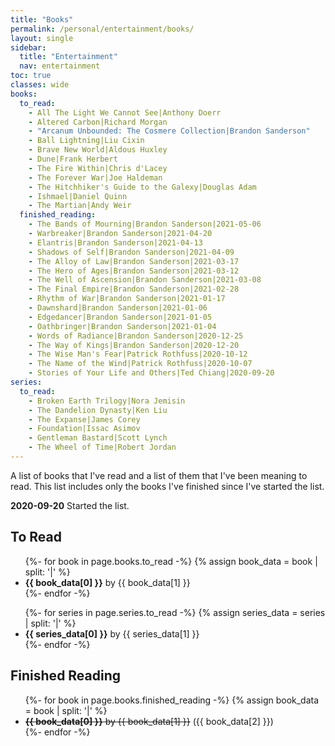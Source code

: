 ```yaml
---
title: "Books"
permalink: /personal/entertainment/books/
layout: single
sidebar:
  title: "Entertainment"
  nav: entertainment
toc: true
classes: wide
books:
  to_read:
    - All The Light We Cannot See|Anthony Doerr
    - Altered Carbon|Richard Morgan
    - "Arcanum Unbounded: The Cosmere Collection|Brandon Sanderson"
    - Ball Lightning|Liu Cixin
    - Brave New World|Aldous Huxley
    - Dune|Frank Herbert
    - The Fire Within|Chris d'Lacey
    - The Forever War|Joe Haldeman
    - The Hitchhiker's Guide to the Galexy|Douglas Adam
    - Ishmael|Daniel Quinn
    - The Martian|Andy Weir
  finished_reading:
    - The Bands of Mourning|Brandon Sanderson|2021-05-06
    - Warbreaker|Brandon Sanderson|2021-04-20
    - Elantris|Brandon Sanderson|2021-04-13
    - Shadows of Self|Brandon Sanderson|2021-04-09
    - The Alloy of Law|Brandon Sanderson|2021-03-17
    - The Hero of Ages|Brandon Sanderson|2021-03-12
    - The Well of Ascension|Brandon Sanderson|2021-03-08
    - The Final Empire|Brandon Sanderson|2021-02-28
    - Rhythm of War|Brandon Sanderson|2021-01-17
    - Dawnshard|Brandon Sanderson|2021-01-06
    - Edgedancer|Brandon Sanderson|2021-01-05
    - Oathbringer|Brandon Sanderson|2021-01-04
    - Words of Radiance|Brandon Sanderson|2020-12-25
    - The Way of Kings|Brandon Sanderson|2020-12-20
    - The Wise Man's Fear|Patrick Rothfuss|2020-10-12
    - The Name of the Wind|Patrick Rothfuss|2020-10-07
    - Stories of Your Life and Others|Ted Chiang|2020-09-20
series:
  to_read:
    - Broken Earth Trilogy|Nora Jemisin
    - The Dandelion Dynasty|Ken Liu
    - The Expanse|James Corey
    - Foundation|Issac Asimov
    - Gentleman Bastard|Scott Lynch
    - The Wheel of Time|Robert Jordan
---
```


A list of books that I've read and a list of them that I've been meaning to read.
This list includes only the books I've finished since I've started the list.

**2020-09-20** Started the list.

## To Read
<ul>
  {%- for book in page.books.to_read -%}
    {% assign book_data = book | split: '|' %}
    <li><b>{{ book_data[0] }}</b> by {{ book_data[1] }}</li>
  {%- endfor -%}
</ul><ul>
  {%- for series in page.series.to_read -%}
    {% assign series_data = series | split: '|' %}
    <li><b>{{ series_data[0] }}</b> by {{ series_data[1] }}</li>
  {%- endfor -%}
</ul>

## Finished Reading
<ul>
  {%- for book in page.books.finished_reading -%}
    {% assign book_data = book | split: '|' %}
    <li><s><b>{{ book_data[0] }}</b> by {{ book_data[1] }}</s> ({{ book_data[2] }})</li>
  {%- endfor -%}
</ul>
